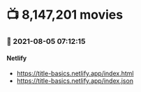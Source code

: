 # :tv: 8,147,201 movies
### :date: 2021-08-05 07:12:15
#### Netlify
- <a href='https://title-basics.netlify.app/index.html' target='_blank'>https://title-basics.netlify.app/index.html</a>
- <a href='https://title-basics.netlify.app/index.json' target='_blank'>https://title-basics.netlify.app/index.json</a>
